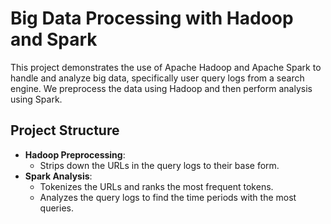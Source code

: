# Big Data Processing with Hadoop and Spark

This project demonstrates the use of Apache Hadoop and Apache Spark to handle and analyze big data, specifically user query logs from a search engine. We preprocess the data using Hadoop and then perform analysis using Spark.

## Project Structure

- **Hadoop Preprocessing**: 
  - Strips down the URLs in the query logs to their base form.
- **Spark Analysis**:
  - Tokenizes the URLs and ranks the most frequent tokens.
  - Analyzes the query logs to find the time periods with the most queries.
